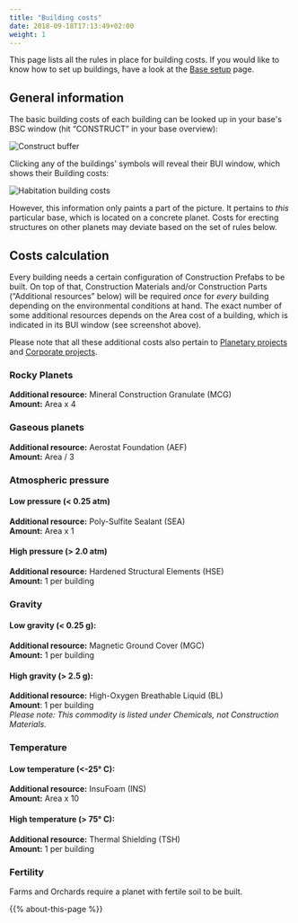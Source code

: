 ```yaml
---
title: "Building costs"
date: 2018-09-18T17:13:49+02:00
weight: 1
---
```


This page lists all the rules in place for building costs. If you would like to know how to set up buildings, have a look at the [Base setup](../../tutorials/current-tutorials/02-first-base/index.html) page.

## General information

The basic building costs of each building can be looked up in your base's BSC window (hit “CONSTRUCT” in your base overview):

![Construct buffer](construct-buffer-pioneer-habitation.jpg)

Clicking any of the buildings' symbols will reveal their BUI window, which shows their Building costs:

![Habitation building costs](pioneer-habitation-details.jpg)


However, this information only paints a part of the picture. It pertains to _this_ particular base, which is located on a concrete planet. Costs for erecting structures on other planets may deviate based on the set of rules below. 

## Costs calculation

Every building needs a certain configuration of Construction Prefabs to be built. On top of that, Construction Materials and/or Construction Parts (“Additional resources” below) will be required _once_ for _every_ building depending on the environmental conditions at hand. The exact number of some additional resources depends on the Area cost of a building, which is indicated in its BUI window (see screenshot above).

Please note that all these additional costs also pertain to [Planetary projects](../../tutorials/planetary-projects) and [Corporate projects](../../tutorials/corporations/#corporate-actions-and-projects).

### Rocky Planets

__Additional resource:__ Mineral Construction Granulate (MCG)  
__Amount:__ Area x 4

### Gaseous planets
__Additional resource:__ Aerostat Foundation (AEF)  
__Amount:__ Area / 3

### Atmospheric pressure  

#### Low pressure (< 0.25 atm)

__Additional resource:__ Poly-Sulfite Sealant (SEA)  
__Amount:__ Area x 1

#### High pressure (> 2.0 atm)

__Additional resource:__ Hardened Structural Elements (HSE)  
__Amount:__ 1 per building

### Gravity

#### Low gravity (< 0.25 g):

__Additional resource:__ Magnetic Ground Cover (MGC)  
__Amount:__ 1 per building

#### High gravity (> 2.5 g):

__Additional resource:__ High-Oxygen Breathable Liquid (BL)  
__Amount__: 1 per building  
_Please note: This commodity is listed under Chemicals, not Construction Materials._

### Temperature

#### Low temperature (<-25° C):

__Additional resource:__ InsuFoam (INS)  
__Amount:__ Area x 10

#### High temperature (> 75° C):

__Additional resource:__ Thermal Shielding (TSH)  
__Amount:__ 1 per building

### Fertility
Farms and Orchards require a planet with fertile soil to be built.

{{% about-this-page %}}
